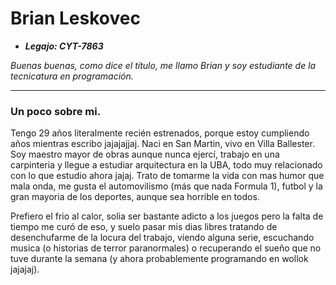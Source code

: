 # Brian Leskovec

- ***Legajo: CYT-7863***

*Buenas buenas, como dice el título, me llamo Brian y soy estudiante de la tecnicatura en programación.*

___

### Un poco sobre mi.

Tengo 29 años literalmente recién estrenados, porque estoy cumpliendo años mientras escribo jajajajjaj. Naci en San Martin, vivo en Villa Ballester. 
Soy maestro mayor de obras aunque nunca ejercí, trabajo en una carpinteria y llegue a estudiar arquitectura en la UBA, todo muy relacionado con lo que estudio ahora jajaj.
Trato de tomarme la vida con mas humor que mala onda, me gusta el automovilismo (más que nada Formula 1), futbol y la gran mayoria de los deportes, aunque sea horrible en 
todos.

Prefiero el frio al calor, solia ser bastante adicto a los juegos pero la falta de tiempo me curó de eso, y suelo pasar mis dias libres tratando de desenchufarme de la locura
del trabajo, viendo alguna serie, escuchando musica (o historias de terror paranormales) o recuperando el sueño que no tuve durante la semana 
(y ahora probablemente programando en wollok jajajaj).

